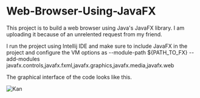 # Web-Browser-Using-JavaFX
This project is to build a web browser using Java's JavaFX library. I am uploading it because of an unrelented request from my friend.

I run the project using Intellij IDE and make sure to include JavaFX in the project and configure the VM options as --module-path ${PATH_TO_FX} --add-modules javafx.controls,javafx.fxml,javafx.graphics,javafx.media,javafx.web

The graphical interface of the code looks like this.

![Kan](https://user-images.githubusercontent.com/92297934/216932495-9eb24888-e724-4aeb-8ba3-93e4843ae640.JPG)
